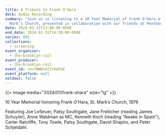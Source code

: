 ```yaml
---
title: A Tribute to Frank O'Hara
deck: Audio Recording
summary: "Join us in listening to a 10 Year Memorial of Frank O'Hara at St.
  Mark's Church, presented in collaboration with our friends at PennSound. "
date: 2024-01-31T13:00:00-0500
end_date: 2024-01-31T14:30:00-0500
series: 992
collections:
  - screening
event_organizer:
  - the-brooklyn-rail
event_producer:
  - the-brooklyn-rail
event_id: recTWW6nVZJrKePoE
event_platform: null
soldout: false
---
```

{{< image media="2024/01/frank-ohara" size="lg" >}}

10 Year Memorial honoring Frank O’Hara, St. Mark’s Church, 1976 

Featuring Joe LeSeuer, Patsy Southgate, Jane Freilicher (reading James Schuyler), Anne Waldman as MC, Kenneth Koch (reading "Awake in Spain"), Carter Ratcliffe, Tony Towle, Patsy Southgate, David Shapiro, and Peter Schjeldahl.